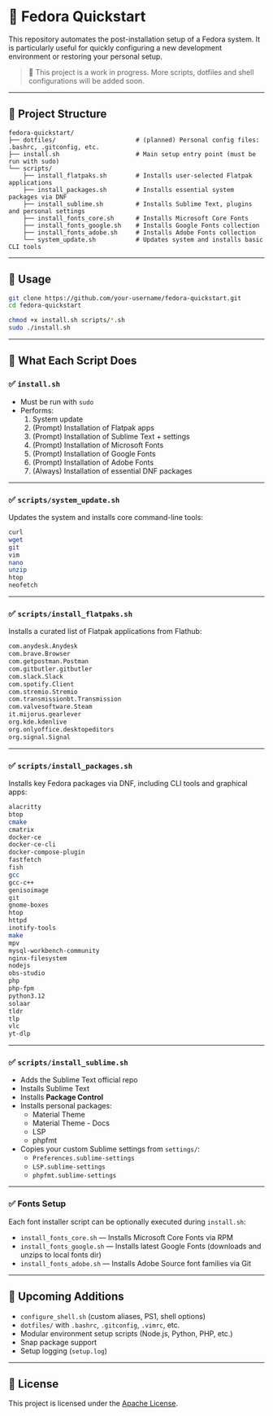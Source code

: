 # 🐧 Fedora Quickstart

This repository automates the post-installation setup of a Fedora system. It is particularly useful for quickly configuring a new development environment or restoring your personal setup.

> 🔧 This project is a work in progress. More scripts, dotfiles and shell configurations will be added soon.

---

## 📁 Project Structure

```
fedora-quickstart/
├── dotfiles/                      # (planned) Personal config files: .bashrc, .gitconfig, etc.
├── install.sh                     # Main setup entry point (must be run with sudo)
└── scripts/
    ├── install_flatpaks.sh        # Installs user-selected Flatpak applications
    ├── install_packages.sh        # Installs essential system packages via DNF
    ├── install_sublime.sh         # Installs Sublime Text, plugins and personal settings
    ├── install_fonts_core.sh      # Installs Microsoft Core Fonts
    ├── install_fonts_google.sh    # Installs Google Fonts collection
    ├── install_fonts_adobe.sh     # Installs Adobe Fonts collection
    └── system_update.sh           # Updates system and installs basic CLI tools
```

---

## 🚀 Usage

```bash
git clone https://github.com/your-username/fedora-quickstart.git
cd fedora-quickstart

chmod +x install.sh scripts/*.sh
sudo ./install.sh
```

---

## 🔧 What Each Script Does

### ✅ `install.sh`

- Must be run with `sudo`
- Performs:
  1. System update
  2. (Prompt) Installation of Flatpak apps
  3. (Prompt) Installation of Sublime Text + settings
  4. (Prompt) Installation of Microsoft Fonts
  5. (Prompt) Installation of Google Fonts
  6. (Prompt) Installation of Adobe Fonts
  7. (Always) Installation of essential DNF packages

---

### ✅ `scripts/system_update.sh`

Updates the system and installs core command-line tools:

```bash
curl
wget
git
vim
nano
unzip
htop
neofetch
```

---

### ✅ `scripts/install_flatpaks.sh`

Installs a curated list of Flatpak applications from Flathub:

```bash
com.anydesk.Anydesk
com.brave.Browser
com.getpostman.Postman
com.gitbutler.gitbutler
com.slack.Slack
com.spotify.Client
com.stremio.Stremio
com.transmissionbt.Transmission
com.valvesoftware.Steam
it.mijorus.gearlever
org.kde.kdenlive
org.onlyoffice.desktopeditors
org.signal.Signal
```

---

### ✅ `scripts/install_packages.sh`

Installs key Fedora packages via DNF, including CLI tools and graphical apps:

```bash
alacritty
btop
cmake
cmatrix
docker-ce
docker-ce-cli
docker-compose-plugin
fastfetch
fish
gcc
gcc-c++
genisoimage
git
gnome-boxes
htop
httpd
inotify-tools
make
mpv
mysql-workbench-community
nginx-filesystem
nodejs
obs-studio
php
php-fpm
python3.12
solaar
tldr
tlp
vlc
yt-dlp
```

---

### ✅ `scripts/install_sublime.sh`

- Adds the Sublime Text official repo
- Installs Sublime Text
- Installs **Package Control**
- Installs personal packages:
  - Material Theme
  - Material Theme - Docs
  - LSP
  - phpfmt
- Copies your custom Sublime settings from `settings/`:
  - `Preferences.sublime-settings`
  - `LSP.sublime-settings`
  - `phpfmt.sublime-settings`

---

### ✅ Fonts Setup

Each font installer script can be optionally executed during `install.sh`:

- `install_fonts_core.sh` — Installs Microsoft Core Fonts via RPM
- `install_fonts_google.sh` — Installs latest Google Fonts (downloads and unzips to local fonts dir)
- `install_fonts_adobe.sh` — Installs Adobe Source font families via Git

---

## 🧩 Upcoming Additions

- `configure_shell.sh` (custom aliases, PS1, shell options)
- `dotfiles/` with `.bashrc`, `.gitconfig`, `.vimrc`, etc.
- Modular environment setup scripts (Node.js, Python, PHP, etc.)
- Snap package support
- Setup logging (`setup.log`)

---

## 📄 License

This project is licensed under the [Apache License](LICENSE).